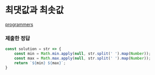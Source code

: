 # 최댓값과 최솟값

[programmers](https://programmers.co.kr/learn/courses/30/lessons/12939)

### 제출한 정답
```js
const solution = str => {
    const min = Math.min.apply(null, str.split(' ').map(Number));
    const max = Math.max.apply(null, str.split(' ').map(Number));
    return `${min} ${max}`;
}
```
